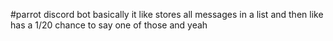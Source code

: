 #parrot discord bot
basically it like stores all messages in a list and then like has a 1/20 chance to say one of those and yeah
